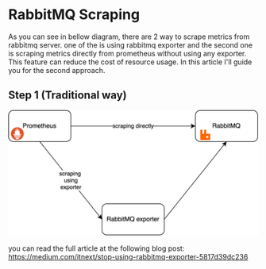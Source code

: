 # RabbitMQ Scraping

As you can see in bellow diagram, there are 2 way to scrape metrics from rabbitmq server. one of the is using rabbitmq exporter and the second one is scraping metrics directly from prometheus without using any exporter. This feature can reduce the cost of resource usage. In this article I'll guide you for the second approach.


## Step 1 (Traditional way)
<p align="center">
  <img src="pictures/architecture.jpg?raw=true" />
</p>

you can read the full article at the following blog post: https://medium.com/itnext/stop-using-rabbitmq-exporter-5817d39dc236
